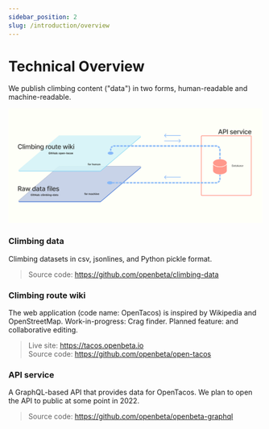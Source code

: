 ```yaml
---
sidebar_position: 2
slug: /introduction/overview
---
```

# Technical Overview

We publish climbing content ("data") in two forms, human-readable and machine-readable.

![Data flow](./OpenBeta-data-flow.png)

### Climbing data

Climbing datasets in csv, jsonlines, and Python pickle format.

> Source code: https://github.com/openbeta/climbing-data

### Climbing route wiki 

The web application (code name: OpenTacos) is inspired by Wikipedia and OpenStreetMap.  Work-in-progress: Crag finder.  Planned feature: and collaborative editing.

> Live site: https://tacos.openbeta.io <br/>
> Source code: https://github.com/openbeta/open-tacos

### API service

A GraphQL-based API that provides data for OpenTacos.  We plan to open the API to public at some point in 2022.

> Source code: https://github.com/openbeta/openbeta-graphql
